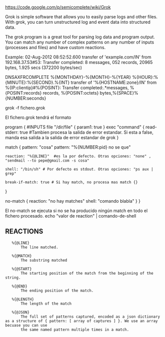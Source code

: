 https://code.google.com/p/semicomplete/wiki/Grok

Grok is simple software that allows you to easily parse logs and other files. With grok, you can turn unstructured log and event data into structured data.

The grok program is a great tool for parsing log data and program output. You can match any number of complex patterns on any number of inputs (processes and files) and have custom reactions.


Example:
02-Aug-2012 08:52:52.600 transfer of 'example.com/IN' from 192.168.37.53#53: Transfer completed: 8 messages, 052 records, 20965 bytes, 1.925 secs (372200 bytes/sec)

DNSAXFRCOMPLETE %{MONTHDAY}-%{MONTH}-%{YEAR} %{HOUR}:%{MINUTE}:%{SECOND}\.%{INT} transfer of '%{HOSTNAME:zone}/IN' from %{IP:clientip}#%{POSINT}: Transfer completed:.*messages, %{POSINT:records} records, %{POSINT:octets} bytes,%{SPACE}%{NUMBER:seconds}


grok -f fichero.grok

El fichero.grok tendrá el formato

program {
  #INPUTS
  file "/dir/file" {
    param1: true
  }
  exec "command" {
    read-stderr: true  #Tambien procesa la salida de error estandar. Si esta a false, manda esa salida a la salida de error estandar de grok
  }

  match {
    pattern: "cosa"
    pattern: "%{NUMBER:pid} no se que"

    reaction: "%{@LINE}"  #es la por defecto. Otras opciones: "none" , "sendmail --to pepe@gmail.com -s cosa"

    shell: "/bin/sh" # Por defecto es stdout. Otras opciones: "ps aux | grep" 

    break-if-match: true # Si hay match, no procesa mas match {}
  }

  no-match {
    reaction: "no hay matches"
    shell: "comando blabla"
  }
}

El no-match se ejecuta si no se ha producido ningún match en todo el fichero procesado.
echo "valor de reaction" | comando-de-shell

## REACTIONS
       %{@LINE}
           The line matched.

       %{@MATCH}
           The substring matched

       %{@START}
           The starting position of the match from the beginning of the string.

       %{@END}
           The ending position of the match.

       %{@LENGTH}
           The length of the match

       %{@JSON}
           The full set of patterns captured, encoded as a json dictionary as a structure of { pattern: [ array of captures ] }. We use an array becuase you can use
           the same named pattern multiple times in a match.


